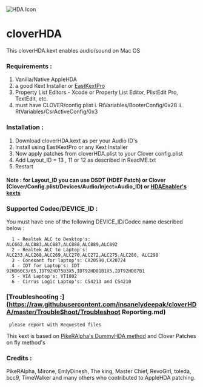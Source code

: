 
![HDA Icon](https://raw.githubusercontent.com/insanelydeepak/cloverHDA/master/cloverHDA.jpg)
# cloverHDA 

This cloverHDA.kext enables audio/sound on Mac OS 


### Requirements : 
  1. Vanilla/Native AppleHDA 
  2. a good Kext Installer or [EastKextPro](http://www.insanelymac.com/forum/files/file/397-easykext-pro-a-minimal-and-super-fast-kext-installer/)
  3. Property List Editors - Xcode or Property List Editor, PlistEdit Pro, TextEdit, etc.
  4.  must have CLOVER/config.plist
    i. RtVariables/BooterConfig/0x28
    ii. RtVariables/CsrActiveConfig/0x3 


### Installation :
  1. Download cloverHDA.kext as per your Audio ID's 
  2. Install using EastKextPro or any Kext Installer
  3. Now apply patches from cloverHDA.plist to your Clover config.plist 
  4. Add Layout_ID = 13 , 11 or 12 as described in ReadME.txt 
  5. Restart 

#### Note : for Layout_ID you can use DSDT (HDEF Patch) or Clover (Clover/Config.plist/Devices/Audio/Inject=Audio_ID) or [HDAEnabler's kexts](https://bitbucket.org/insanelydeepak/hdaenablers-applehda-for-hackintosh/downloads)



### Supported Codec/DEVICE_ID :

  You must have one of the following DEVICE_ID/Codec name described below :
 
      1 - Realtek ALC to Desktop's: ALC662,ALC883,ALC887,ALC888,ALC889,ALC892
      2 - Realtek ALC to Laptop's: ALC233,ALC268,ALC269,ALC270,ALC272,ALC275,ALC280, ALC298 
      3 - Conexant for laptop's: CX20590,CX20724 
      4 - IDT for Laptop's: IDT 92HD66C3/65,IDT92HD75B3X5,IDT92HD81B1X5,IDT92HD87B1 
      5 - VIA Laptop's: VT1802 
      6 - Cirrus Logic Laptop's: CS4213 and CS4210 

###  [Troubleshooting :](https://raw.githubusercontent.com/insanelydeepak/cloverHDA/master/TroubleShoot/Troubleshoot Reporting.md)
     please report with Requested files


This kext is based on  [PikeRAlpha's DummyHDA method](https://pikeralpha.wordpress.com/2013/12/17/new-style-of-applehda-kext-patching/) and Clover Patches on fly  method's
### Credits :
PikeRAlpha, Mirone, EmlyDinesh, The king, Master Chief, RevoGirl, toleda, bcc9, TimeWalker and many others who contributed to AppleHDA patching.

